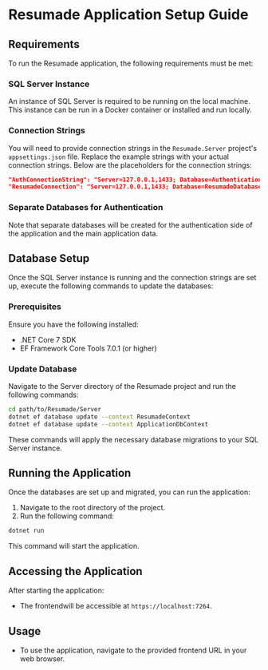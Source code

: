 # Resumade Application Setup Guide

## Requirements

To run the Resumade application, the following requirements must be met:

### SQL Server Instance

An instance of SQL Server is required to be running on the local machine. This instance can be run in a Docker container or installed and run locally.

### Connection Strings

You will need to provide connection strings in the `Resumade.Server` project's `appsettings.json` file. Replace the example strings with your actual connection strings. Below are the placeholders for the connection strings:

```json
"AuthConnectionString": "Server=127.0.0.1,1433; Database=AuthenticationDatabase; User=sa; Password=ResumadeStrongPassword123!;TrustServerCertificate=true;",
"ResumadeConnection": "Server=127.0.0.1,1433; Database=ResumadeDatabase; User=sa; Password=ResumadeStrongPassword123!;TrustServerCertificate=true;"
```


### Separate Databases for Authentication

Note that separate databases will be created for the authentication side of the application and the main application data.

## Database Setup

Once the SQL Server instance is running and the connection strings are set up, execute the following commands to update the databases:

### Prerequisites

Ensure you have the following installed:

- .NET Core 7 SDK
- EF Framework Core Tools 7.0.1 (or higher)

### Update Database

Navigate to the Server directory of the Resumade project and run the following commands:

```bash
cd path/to/Resumade/Server
dotnet ef database update --context ResumadeContext 
dotnet ef database update --context ApplicationDbContext
```


These commands will apply the necessary database migrations to your SQL Server instance.

## Running the Application

Once the databases are set up and migrated, you can run the application:

1. Navigate to the root directory of the project.
2. Run the following command:

```bash
dotnet run
```

This command will start the application.

## Accessing the Application

After starting the application:

- The frontendwill be accessible at `https://localhost:7264`.

## Usage

- To use the application, navigate to the provided frontend URL in your web browser.
